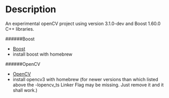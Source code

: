 # Description

An experimental openCV project using version 3.1.0-dev and Boost 1.60.0 C++ libraries.

######Boost
- [Boost](http://www.boost.org/)
- install boost with homebrew

######OpenCV
- [OpenCV](http://opencv.org/)
- install opencv3 with homebrew (for newer versions than which listed above the -lopencv_ts Linker Flag may be missing. Just remove it and it shall work.)